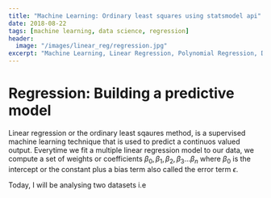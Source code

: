 ```yaml
---
title: "Machine Learning: Ordinary least squares using statsmodel api"
date: 2018-08-22
tags: [machine learning, data science, regression]
header:
  image: "/images/linear_reg/regression.jpg"
excerpt: "Machine Learning, Linear Regression, Polynomial Regression, Data Science"
---
```


# Regression: Building a predictive model

Linear regression or the ordinary least sqaures method, is a supervised machine learning technique that is used to predict a continuos valued output. Everytime we fit a multiple linear regression model to our data, we compute a set of weights or coefficients $\beta_0,\beta_1,\beta_2, \beta_3...\beta_n$ where $\beta_0$ is the intercept or the constant plus a bias term also called the error term $\epsilon$.

Today, I will be analysing two datasets i.e
